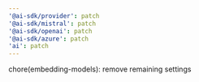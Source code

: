 ```yaml
---
'@ai-sdk/provider': patch
'@ai-sdk/mistral': patch
'@ai-sdk/openai': patch
'@ai-sdk/azure': patch
'ai': patch
---
```


chore(embedding-models): remove remaining settings
